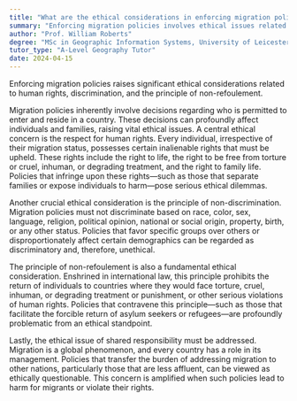 ```yaml
---
title: "What are the ethical considerations in enforcing migration policies?"
summary: "Enforcing migration policies involves ethical issues related to human rights, potential discrimination, and the principle of non-refoulement, which prohibits returning individuals to places where they may face harm."
author: "Prof. William Roberts"
degree: "MSc in Geographic Information Systems, University of Leicester"
tutor_type: "A-Level Geography Tutor"
date: 2024-04-15
---
```


Enforcing migration policies raises significant ethical considerations related to human rights, discrimination, and the principle of non-refoulement.

Migration policies inherently involve decisions regarding who is permitted to enter and reside in a country. These decisions can profoundly affect individuals and families, raising vital ethical issues. A central ethical concern is the respect for human rights. Every individual, irrespective of their migration status, possesses certain inalienable rights that must be upheld. These rights include the right to life, the right to be free from torture or cruel, inhuman, or degrading treatment, and the right to family life. Policies that infringe upon these rights—such as those that separate families or expose individuals to harm—pose serious ethical dilemmas.

Another crucial ethical consideration is the principle of non-discrimination. Migration policies must not discriminate based on race, color, sex, language, religion, political opinion, national or social origin, property, birth, or any other status. Policies that favor specific groups over others or disproportionately affect certain demographics can be regarded as discriminatory and, therefore, unethical.

The principle of non-refoulement is also a fundamental ethical consideration. Enshrined in international law, this principle prohibits the return of individuals to countries where they would face torture, cruel, inhuman, or degrading treatment or punishment, or other serious violations of human rights. Policies that contravene this principle—such as those that facilitate the forcible return of asylum seekers or refugees—are profoundly problematic from an ethical standpoint.

Lastly, the ethical issue of shared responsibility must be addressed. Migration is a global phenomenon, and every country has a role in its management. Policies that transfer the burden of addressing migration to other nations, particularly those that are less affluent, can be viewed as ethically questionable. This concern is amplified when such policies lead to harm for migrants or violate their rights.
    